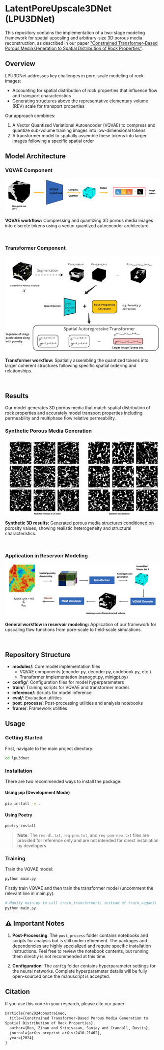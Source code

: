 # LatentPoreUpscale3DNet (LPU3DNet)

This repository contains the implementation of a two-stage modeling framework for spatial upscaling and arbitrary-size 3D porous media reconstruction, as described in our paper ["Constrained Transformer-Based Porous Media Generation to Spatial Distribution of Rock Properties"](https://arxiv.org/abs/2410.21462).

## Overview

LPU3DNet addresses key challenges in pore-scale modeling of rock images:
- Accounting for spatial distribution of rock properties that influence flow and transport characteristics
- Generating structures above the representative elementary volume (REV) scale for transport properties

Our approach combines:
1. A Vector Quantized Variational Autoencoder (VQVAE) to compress and quantize sub-volume training images into low-dimensional tokens
2. A transformer model to spatially assemble these tokens into larger images following a specific spatial order

## Model Architecture

### VQVAE Component

![VQVAE Workflow](./figures/VQGAN_workflow.png)

**VQVAE workflow:** Compressing and quantizing 3D porous media images into discrete tokens using a vector quantized autoencoder architecture.

<br>

### Transformer Component

![Transformer Workflow](./figures/transformer_workflow.jpg)

**Transformer workflow:** Spatially assembling the quantized tokens into larger coherent structures following specific spatial ordering and relationships.

<br>

## Results

Our model generates 3D porous media that match spatial distribution of rock properties and accurately model transport properties including permeability and multiphase flow relative permeability.

### Synthetic Porous Media Generation

![Synthetic 3D Results](./figures/synthetic_3d_sections.png)

**Synthetic 3D results:** Generated porous media structures conditioned on porosity values, showing realistic heterogeneity and structural characteristics.

<br>

### Application in Reservoir Modeling

![General Workflow in Reservoir](./figures/general_workflow_in_reservoir.png)

**General workflow in reservoir modeling:** Application of our framework for upscaling flow functions from pore-scale to field-scale simulations.

<br>

## Repository Structure

- **modules/**: Core model implementation files
  - VQVAE components (encoder.py, decoder.py, codebook.py, etc.)
  - Transformer implementation (nanogpt.py, minigpt.py)
- **config/**: Configuration files for model hyperparameters
- **train/**: Training scripts for VQVAE and transformer models
- **inference/**: Scripts for model inference
- **eval/**: Evaluation utilities
- **post_process/**: Post-processing utilities and analysis notebooks
- **frame/**: Framework utilities

## Usage

### Getting Started

First, navigate to the main project directory:
```bash
cd lpu3dnet
```

### Installation

There are two recommended ways to install the package:

#### Using pip (Development Mode)
```bash
pip install -e .
```

#### Using Poetry
```bash
poetry install
```

> **Note**: The `req-dl.txt`, `req-pnm.txt`, and `req-pnm-new.txt` files are provided for reference only and are not intended for direct installation by developers.

### Training

Train the VQVAE model:
```python
python main.py
```

Firstly train VQVAE and then train the transformer model (uncomment the relevant line in main.py):
```python
# Modify main.py to call train_transformer() instead of train_vqgan()
python main.py
```

## ⚠️ Important Notes

1. **Post-Processing**: The `post_process` folder contains notebooks and scripts for analysis but is still under refinement. The packages and dependencies are highly specialized and require specific installation instructions. Feel free to review the notebook contents, but running them directly is not recommended at this time.

2. **Configuration**: The `config` folder contains hyperparameter settings for the neural networks. Complete hyperparameter details will be fully open-sourced once the manuscript is accepted.

## Citation

If you use this code in your research, please cite our paper:
```
@article{ren2024constrained,
  title={Constrained Transformer-Based Porous Media Generation to Spatial Distribution of Rock Properties},
  author={Ren, Zihan and Srinivasan, Sanjay and Crandall, Dustin},
  journal={arXiv preprint arXiv:2410.21462},
  year={2024}
}
``` 
